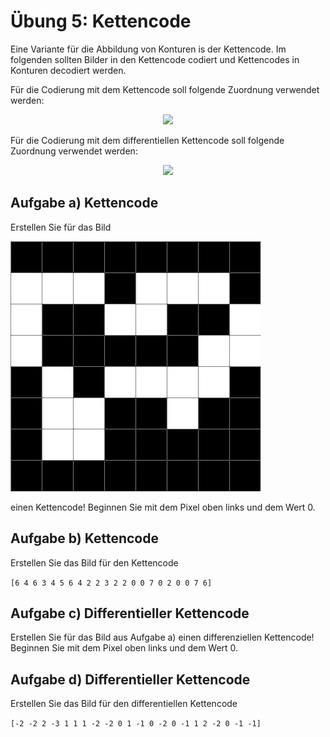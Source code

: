 # Übung 5: Kettencode

Eine Variante für die Abbildung von Konturen is der Kettencode. Im folgenden sollten Bilder in den Kettencode codiert und
Kettencodes in Konturen decodiert werden.

Für die Codierung mit dem Kettencode soll folgende Zuordnung verwendet werden:
<p align="center">
<img src="https://latex.codecogs.com/gif.latex?\begin{bmatrix}&space;3&space;&&space;2&space;&&space;1&space;\\&space;4&space;&&space;&&space;0\\&space;5&space;&&space;6&space;&&space;7&space;\end{bmatrix}" />
</p>


Für die Codierung mit dem differentiellen Kettencode soll folgende Zuordnung verwendet werden:
<p align="center">
<img src="https://latex.codecogs.com/gif.latex?\begin{bmatrix}&space;&plus;3&space;&&space;&plus;2&space;&&space;&plus;1&space;\\&space;4&space;&&space;&&space;0\\&space;-3&space;&&space;-2&space;&&space;-1&space;\end{bmatrix}" />
</p>



## Aufgabe a) Kettencode

Erstellen Sie für das Bild 

![](./data/1.png)

einen Kettencode! Beginnen Sie mit dem Pixel oben links und dem Wert 0. 

## Aufgabe b) Kettencode

Erstellen Sie das Bild für den Kettencode

```[6 4 6 3 4 5 6 4 2 2 3 2 2 0 0 7 0 2 0 0 7 6]```


## Aufgabe c) Differentieller Kettencode

Erstellen Sie für das Bild aus Aufgabe a)
einen differenziellen Kettencode! Beginnen Sie mit dem Pixel oben links und dem Wert 0. 

## Aufgabe d) Differentieller Kettencode

Erstellen Sie das Bild für den differentiellen Kettencode

```[-2 -2 2 -3 1 1 1 -2 -2 0 1 -1 0 -2 0 -1 1 2 -2 0 -1 -1]```
